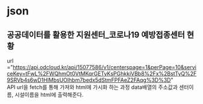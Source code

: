 # json

## 공공데이터를 활용한 지원센터_코로나19 예방접종센터 현황

url ="https://api.odcloud.kr/api/15077586/v1/centerspage=1&perPage=10&serviceKey=tFwL%2FWQhmOt0VtMKqrGETyKsPGhkkiVBb8%2Fx%2BstTyQ%2F9SRVb4s6wD1HlMbsUOIhbm7bedx5dStmFPFAeZ2FAqg%3D%3D"
<br>
API url을 fetch를 통해 가져와 html에 가시화 하는 과정
data배열의 주소값과 센터이름, 시설이름을 html에 출력해준다.
